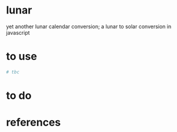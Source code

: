 # lunar

yet another lunar calendar conversion; a lunar to solar conversion in javascript

# to use

```bash
# tbc
```

# to do

# references
